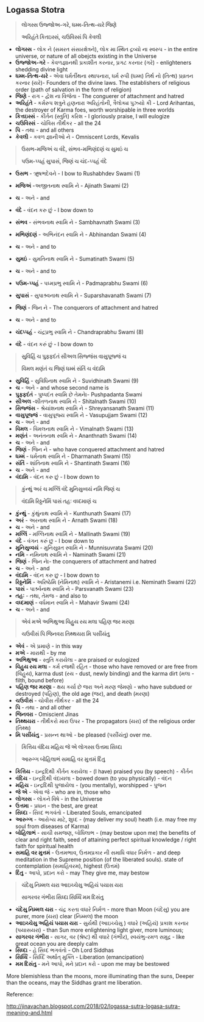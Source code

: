 ## Logassa Stotra

> **લોગસ્સ ઉજ્જોઅ-ગરે, ધમ્મ-તિત્થ-યરે જિણે**
>
> **અરિહંતે કિતઇસ્સં, ચઉવિસ્સં પિ કેવલી**

- **લોગસ્સ** - લોક ને (સમરત સંસારક્ષેત્રને), લોક મા સ્થિત દ્રવ્યો ના સ્વરુપ - in the entire universe, or nature of all obejcts existing in the Universe
- **ઉજ્જોઅ-ગરે** - કેવળજ્ઞાનથી પ્રકાશીત કરનાર, પ્રગટ કરનાર (ગરે) - enlighteners shedding divine light
- **ધમ્મ-તિત્થ-યરે** - એવા ધર્મર્તીથના સ્થાપનારા, ધર્મ રુપી (ધમ્મ) તિર્થ નો (તિત્થ) પ્રવ્રતન કરનાર (યરે)- Founders of the divine laws. The establishers of religious order (path of salvation in the form of religion)
- **જિણે** - રાગ - દ્વેશ ના વિજેતા - The conguerer of attachment and hatred
- **અરિહંતે** - કર્મરુપ શત્રુને હણનારા અરિહંતોની, ત્રૈલોક્ય પુઝ્યો કી - Lord Arihantas, the destroyer of Karma foes, worth worshipable in three worlds
- **કિત્તઇસ્સં** - કીર્તન (સ્તુતિ) કરિશ - I gloriously praise, I will eulogize
- **ચઉવિસ્સં** - ચોવિસ તીર્થંકર - all the 24
- **પિ** - તથા - and all others
- **કેવલી** - કવળ જ્ઞાનીઓ ને - Omniscent Lords, Kevalis



> **ઉસભ-મજિઅં ચ વંદે, સંભવ-મભિણંદણં ચ સુમઇં ચ**
>
> **પઉમ-પ્પહં સુપાસં, જિણં ચ ચંદ-પ્પહં વંદે**

- **ઉસભ** - ઋુષભદેવને - I bow to Rushabhdev Swami (1)

- **મજિઅં** -અજીતનાથ સ્વામિ ને - Ajinath Swami (2)

- **ચ** - અને - and

- **વંદે** - વંદન કરુ છું - I bow down to

- **સંભવ** - સંભવનાથ સ્વામિ ને - Sambhavnath Swami (3)

- **મભિણંદણં** - અભિનંદન સ્વામિ ને - Abhinandan Swami (4)

- **ચ** - અને - and to

- **સુમઇં** - સુમતિનાથ સ્વામિ ને - Sumatinath Swami (5)

- **ચ** - અને - and to

- **પઉમ-પ્પહં** - પધ્મપ્રભુ સ્વામિ ને - Padmaprabhu Swami (6)

- **સુપાસં** - સુપાશ્ર્વનાથ સ્વામિ ને - Suparshavanath Swami (7)

- **જિણં** - જિન ને - The conquerors of attachment and hatred

- **ચ** - અને - and to

- **ચંદપ્પહં** - ચંદ્રપ્રભુ સ્વામિ ને - Chandraprabhu Swami (8)

- **વંદે** - વંદન કરું છું - I bow down to



> **સુવિહિં ચ પુફ્ફદંતં સીઅલ સિજ્જંસ વાસુપૂજ્જં ચ**
>
> **વિમલ મણંતં ચ જિણં ધમ્મં સંતિં ચ વંદામિ**

- **સુવિહિં** - સુવિધિનાથ સ્વામિ ને - Suvidhinath Swami (9)
- **ચ** - અને - and whose second name is
- **પુફ્ફદંતં** - પુષ્પદંત સ્વામિ છે તેમને।- Pushpadanta Swami
- **સીઅલ** -શીતળનાથ સ્વામિ ને - Shitalnath Swami (10)
- **સિજ્જંસ** - શ્રેયાંશનાથ સ્વામિ ને - Shreyansanath Swami (11)
- **વાસુપૂજ્જં** - વાસુપૂજ્ય સ્વામિ ને - Vasupujjam Swami (12)
- **ચ** - અને - and
- **વિમલ** - વિમલનાથ સ્વામિ ને - Vimalnath Swami (13)
- **મણંતં** - અનંતનાથ સ્વમિ ને - Ananthnath Swami (14)
- **ચ** - અને - and
- **જિણં** - જિન ને - who have conquered attachment and hatred
- **ધમ્મં** - ધર્મનાથ સ્વામિ ને - Dharmanath Swami (15)
- **સંતિં** - શાંતિનાથ સ્વામિ ને - Shantinath Swami (16)
- **ચ** - અને - and
- **વંદામિ** - વંદન કરુ છું - I bow down to



> **કુંન્થું અરં ચ મલ્લિં વંદે મુનિસુવ્વયં નમિ જિણં ચ**
>
> **વંદામિ રિઠ્ઠનેમિં પાસં તહઃ વધ્દમાણં ચ**

- **કુંન્થું** - કુંથુંનાથ સ્વામિ ને - Kunthunath Swami (17)
- **અરં** - અરનાથ સ્વામિ ને - Arnath Swami (18)
- **ચ** - અને - and
- **મલ્લિં** - મલ્લિનાથ સ્વામિે ને - Mallinath Swami (19)
- **વંદે** - વંગન કરું છુ - I bow down to
- **મુનિસુવ્વયં** - મુનિસુવ્રત સ્વામિ ને - Munnisuvrata Swami (20)
- **નમિ** - નમિનાથ સ્વામિ ને - Naminath Swami (21)
- **જિણં** - જિન ને।- the conquerers of attachment and hatred
- **ચ** - અને - and
- **વંદામિ** - વંદન કરુ છુ - I bow down to
- **રિઠ્ઠનેમિં** - અરિષ્ઠેમિ (નેમિનાથ) સ્વામિ ને - Aristanemi i.e. Neminath Swami (22)
- **પાસં** - પાર્શ્ર્વનાથ સ્વામિ ને - Parsvanath Swami (23)
- **તહઃ** - તથા, તેમજ - and also to
- **વધ્દમાણં** - વર્ધમાન સ્વામિ ને - Mahavir Swami (24)
- **ચ** - અને - and



> **એવં મએ અભિથુઆ વિહુય રય મલા પહિણ જર મરણા**
>
> **ચઉવીસં પિ જિનવરા તિથ્થયરા મિ પસીંયંતુ**

- **એવં** - એ પ્રમાણે - in this way
- **મએ** - મારાથી - by me
- **અભિથુઆ** - સ્તુતિ કરાયેલા - are praised or eulogized
- **વિહુય રય મલા** - કર્મ રજથી રહિત - those who have removed  or are free from (વિહુય), karma dust (રય - dust, newly binding) and the karma dirt (મલા -  filth, bound before)
- **પહિણ જર મરણા** - ક્ષય કર્યા છે જરા અને મરણ જેમણો - who have subdued or destroyed (પહિણ), the old age (જર), and death (મરણા)
- **ચઉવીસં** - ચોવીસ તીર્થકર - all the 24
- **પિ** - તથા - and all other
- **જિનવરા** - Omiscient Jinas
- **તિથ્થયરા** - તીર્થંકરો મારા ઉપર - The propagators (યરા) of the religious order (તિથ્થ)
- **મિ પસીંયંતુ** - પ્રસન્ન થાઓ - be pleased (પસીંયંતુ) over me.



> **કિત્તિય વંદિય મહિય જે એ લોગસ્સ ઉત્તમા સિધ્દા**
>
> **આરુગ્ગ બોહિલાભં સમાહિ વર મુત્તમં દિંતુ**

- **કિત્તિય** - ઇન્દ્રદિથી કીર્તન કરાયેલા - (I have) praised you (by speech) - કીર્તન
- **વંદિય** - ઇન્દ્રદિથી વંદાયલા - bowed down (to you physically) - વંદન
- **મહિય** - ઇન્દ્રદિથી પુજાયેલા - (you mentally), worshipped - પુજન
- **જે એ** - એવા જે - who are in, those who
- **લોગસ્સ** - લોકને વિષે - in the Universe
- **ઉત્તમા** - પ્રધાન - the best, are great
- **સિધ્દા** - સિધ્દ ભગવંતો - Liberated Souls, emancipated
- **આરુગ્ગ** - આરોગ્ય માટે, શુધ્દ - (may deliver my soul) heath (i.e. may free my soul from diseases of Karma)
- **બોહિલાભં** - સાચી સમજણ, બોધિલાભ - (may bestow upon me) the benefits of clear and right faith, seed of attaining perfect spiritual knowledge / right faith for spiritual health
- **સમાહિ વર મુત્તમં** - ઉત્તમભાવ, ઉત્તમપ્રકાર ની સમાધિ વધાર નિર્મળ - and deep meditation in the Supreme position (of the liberated souls). state of contemplation (સમાહિવરમ), highest (ઉત્તમં)
- **દિંતુ** - આપો, પ્રદાન કરો - may They give me, may bestow



> **ચંદેસુ નિમ્મલ યરા આઇચ્ચેસુ અહિયં પયાસ યરા**
>
> **સાગરવર ગંભીરા સિધ્દા સિધ્ધિં મમ દિસંતુ**

- **ચંદેસુ નિમ્મલ યરા** - ચંદ્ર કરતા વધારે નિર્મળ - more than Moon (ચંદેસુ) you are purer, more (યરા) clear (નિમ્મલ)  the moon
- **આઇચ્ચેસુ અહિયં પયાસ યરા** - સુર્યથી (આઇચ્ચેસુ ) વધારે (અહિયં) પ્રકાશ કરનાર (પયાસયરા) - than Sun more enlightening light giver, more luminous;
- **સાગરવર ગંભીરા** - સાગર, વર (શ્રેષ્ટ) થી વધારે (ગંભીર), સ્વયંભુ-રમળ સમુદ્ર - like great ocean you are deeply calm
- **સિધ્દા** - હે સિધ્દ ભગવંતો - Oh Lord Siddhas
- **સિધ્ધિં** - સિધ્દિ અર્થાત્ મુક્તિ - Liberation (emancipation)
- **મમ દિસંતુ** - મને આપો, મને પ્રદાન કરો - upon me may be bestowed

More blemishless than the moons, more illuminating than the suns, Deeper than the oceans, may the Siddhas grant me liberation.



Reference:

http://jinavachan.blogspot.com/2018/02/logassa-sutra-logasa-sutra-meaning-and.html